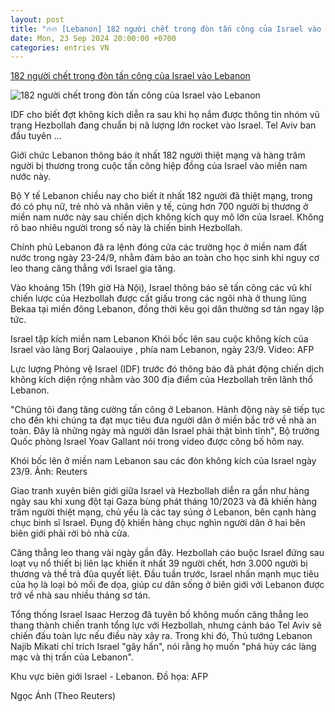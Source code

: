 ```yaml
---
layout: post
title: "🔥🔥 [Lebanon] 182 người chết trong đòn tấn công của Israel vào Lebanon"
date: Mon, 23 Sep 2024 20:00:00 +0700
categories: entries VN
---
```

[182 người chết trong đòn tấn công của Israel vào Lebanon](https://vnexpress.net/182-nguoi-chet-trong-don-tan-cong-cua-israel-vao-lebanon-4796164.html)

![182 người chết trong đòn tấn công của Israel vào Lebanon](https://i2-vnexpress.vnecdn.net/2024/09/23/2024-09-23t111546z-313679885-r-7909-6179-1727091608.jpg?w=1200&h=0&q=100&dpr=1&fit=crop&s=HWQ30uUbnfXoGWlvhMqSuA)

IDF cho biết đợt không kích diễn ra sau khi họ nắm được thông tin nhóm vũ trang Hezbollah đang chuẩn bị nã lượng lớn rocket vào Israel. Tel Aviv ban đầu tuyên ...

Giới chức Lebanon thông báo ít nhất 182 người thiệt mạng và hàng trăm người bị thương trong cuộc tấn công hiệp đồng của Israel vào miền nam nước này.

Bộ Y tế Lebanon chiều nay cho biết ít nhất 182 người đã thiệt mạng, trong đó có phụ nữ, trẻ nhỏ và nhân viên y tế, cùng hơn 700 người bị thương ở miền nam nước này sau chiến dịch không kích quy mô lớn của Israel. Không rõ bao nhiêu người trong số này là chiến binh Hezbollah.

Chính phủ Lebanon đã ra lệnh đóng cửa các trường học ở miền nam đất nước trong ngày 23-24/9, nhằm đảm bảo an toàn cho học sinh khi nguy cơ leo thang căng thẳng với Israel gia tăng.

Vào khoảng 15h (19h giờ Hà Nội), Israel thông báo sẽ tấn công các vũ khí chiến lược của Hezbollah được cất giấu trong các ngôi nhà ở thung lũng Bekaa tại miền đông Lebanon, đồng thời kêu gọi dân thường sơ tán ngay lập tức.

Israel tập kích miền nam Lebanon Khói bốc lên sau cuộc không kích của Israel vào làng Borj Qalaouiye , phía nam Lebanon, ngày 23/9. Video: AFP

Lực lượng Phòng vệ Israel (IDF) trước đó thông báo đã phát động chiến dịch không kích diện rộng nhằm vào 300 địa điểm của Hezbollah trên lãnh thổ Lebanon.

"Chúng tôi đang tăng cường tấn công ở Lebanon. Hành động này sẽ tiếp tục cho đến khi chúng ta đạt mục tiêu đưa người dân ở miền bắc trở về nhà an toàn. Đây là những ngày mà người dân Israel phải thật bình tĩnh", Bộ trưởng Quốc phòng Israel Yoav Gallant nói trong video được công bố hôm nay.

Khói bốc lên ở miền nam Lebanon sau các đòn không kích của Israel ngày 23/9. Ảnh: Reuters

Giao tranh xuyên biên giới giữa Israel và Hezbollah diễn ra gần như hàng ngày sau khi xung đột tại Gaza bùng phát tháng 10/2023 và đã khiến hàng trăm người thiệt mạng, chủ yếu là các tay súng ở Lebanon, bên cạnh hàng chục binh sĩ Israel. Đụng độ khiến hàng chục nghìn người dân ở hai bên biên giới phải rời bỏ nhà cửa.

Căng thẳng leo thang vài ngày gần đây. Hezbollah cáo buộc Israel đứng sau loạt vụ nổ thiết bị liên lạc khiến ít nhất 39 người chết, hơn 3.000 người bị thương và thề trả đũa quyết liệt. Đầu tuần trước, Israel nhấn mạnh mục tiêu của họ là loại bỏ mối đe dọa, giúp cư dân sống ở biên giới với Lebanon được trở về nhà sau nhiều tháng sơ tán.

Tổng thống Israel Isaac Herzog đã tuyên bố không muốn căng thẳng leo thang thành chiến tranh tổng lực với Hezbollah, nhưng cảnh báo Tel Aviv sẽ chiến đấu toàn lực nếu điều này xảy ra. Trong khi đó, Thủ tướng Lebanon Najib Mikati chỉ trích Israel "gây hấn", nói rằng họ muốn "phá hủy các làng mạc và thị trấn của Lebanon".

Khu vực biên giới Israel - Lebanon. Đồ họa: AFP

Ngọc Ánh (Theo Reuters)

